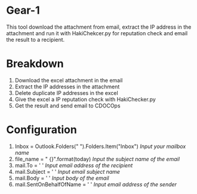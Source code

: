 # Gear-1
This tool download the attachment from email, extract the IP address in the attachment and run it with HakiChekcer.py for reputation check and email the result to a recipient.

# Breakdown
1. Download the excel attachment in the email
2. Extract the IP addresses in the attachment
3. Delete duplicate IP addresses in the excel
4. Give the excel a IP reputation check with HakiChecker.py
5. Get the result and send email to CDOCOps

# Configuration
1. Inbox = Outlook.Folders(" ").Folders.Item("Inbox")     *Input your mailbox name*
2. file_name = " {}".format(today)    *Input the subject name of the email*
3. mail.To = ' '      *Input email address of the recipient*
4. mail.Subject = ' '     *Input email subject name*
5. mail.Body = ' '      *Input body of the email*
6. mail.SentOnBehalfOfName = ' '      *Input email address of the sender*
